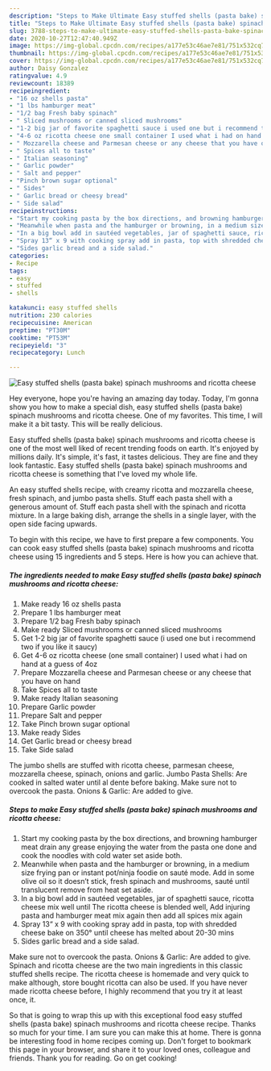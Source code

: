 ```yaml
---
description: "Steps to Make Ultimate Easy stuffed shells (pasta bake) spinach mushrooms and ricotta cheese"
title: "Steps to Make Ultimate Easy stuffed shells (pasta bake) spinach mushrooms and ricotta cheese"
slug: 3788-steps-to-make-ultimate-easy-stuffed-shells-pasta-bake-spinach-mushrooms-and-ricotta-cheese
date: 2020-10-27T12:47:40.949Z
image: https://img-global.cpcdn.com/recipes/a177e53c46ae7e81/751x532cq70/easy-stuffed-shells-pasta-bake-spinach-mushrooms-and-ricotta-cheese-recipe-main-photo.jpg
thumbnail: https://img-global.cpcdn.com/recipes/a177e53c46ae7e81/751x532cq70/easy-stuffed-shells-pasta-bake-spinach-mushrooms-and-ricotta-cheese-recipe-main-photo.jpg
cover: https://img-global.cpcdn.com/recipes/a177e53c46ae7e81/751x532cq70/easy-stuffed-shells-pasta-bake-spinach-mushrooms-and-ricotta-cheese-recipe-main-photo.jpg
author: Daisy Gonzalez
ratingvalue: 4.9
reviewcount: 18389
recipeingredient:
- "16 oz shells pasta"
- "1 lbs hamburger meat"
- "1/2 bag Fresh baby spinach"
- " Sliced mushrooms or canned sliced mushrooms"
- "1-2 big jar of favorite spaghetti sauce i used one but i recommend two if you like it saucy"
- "4-6 oz ricotta cheese one small container I used what i had on hand at a guess of 4oz"
- " Mozzarella cheese and Parmesan cheese or any cheese that you have on hand"
- " Spices all to taste"
- " Italian seasoning"
- " Garlic powder"
- " Salt and pepper"
- "Pinch brown sugar optional"
- " Sides"
- " Garlic bread or cheesy bread"
- " Side salad"
recipeinstructions:
- "Start my cooking pasta by the box directions, and browning hamburger meat drain any grease enjoying the water from the pasta one done and cook the noodles with cold water set aside both."
- "Meanwhile when pasta and the hamburger or browning, in a medium size frying pan or instant pot/ninja foodie on sauté mode. Add in some olive oil so it doesn’t stick, fresh spinach and mushrooms, sauté until translucent remove from heat set aside."
- "In a big bowl add in sautéed vegetables, jar of spaghetti sauce, ricotta cheese mix well until The ricotta cheese is blended well, Add injuring pasta and hamburger meat mix again then add all spices mix again"
- "Spray 13“ x 9 with cooking spray add in pasta, top with shredded cheese bake on 350° until cheese has melted about 20-30 mins"
- "Sides garlic bread and a side salad."
categories:
- Recipe
tags:
- easy
- stuffed
- shells

katakunci: easy stuffed shells 
nutrition: 230 calories
recipecuisine: American
preptime: "PT30M"
cooktime: "PT53M"
recipeyield: "3"
recipecategory: Lunch

---
```



![Easy stuffed shells (pasta bake) spinach mushrooms and ricotta cheese](https://img-global.cpcdn.com/recipes/a177e53c46ae7e81/751x532cq70/easy-stuffed-shells-pasta-bake-spinach-mushrooms-and-ricotta-cheese-recipe-main-photo.jpg)

Hey everyone, hope you're having an amazing day today. Today, I'm gonna show you how to make a special dish, easy stuffed shells (pasta bake) spinach mushrooms and ricotta cheese. One of my favorites. This time, I will make it a bit tasty. This will be really delicious.

Easy stuffed shells (pasta bake) spinach mushrooms and ricotta cheese is one of the most well liked of recent trending foods on earth. It's enjoyed by millions daily. It's simple, it's fast, it tastes delicious. They are fine and they look fantastic. Easy stuffed shells (pasta bake) spinach mushrooms and ricotta cheese is something that I've loved my whole life.

An easy stuffed shells recipe, with creamy ricotta and mozzarella cheese, fresh spinach, and jumbo pasta shells. Stuff each pasta shell with a generous amount of. Stuff each pasta shell with the spinach and ricotta mixture. In a large baking dish, arrange the shells in a single layer, with the open side facing upwards.


To begin with this recipe, we have to first prepare a few components. You can cook easy stuffed shells (pasta bake) spinach mushrooms and ricotta cheese using 15 ingredients and 5 steps. Here is how you can achieve that.

<!--inarticleads1-->

##### The ingredients needed to make Easy stuffed shells (pasta bake) spinach mushrooms and ricotta cheese:

1. Make ready 16 oz shells pasta
1. Prepare 1 lbs hamburger meat
1. Prepare 1/2 bag Fresh baby spinach
1. Make ready  Sliced mushrooms or canned sliced mushrooms
1. Get 1-2 big jar of favorite spaghetti sauce (i used one but i recommend two if you like it saucy)
1. Get 4-6 oz ricotta cheese (one small container) I used what i had on hand at a guess of 4oz
1. Prepare  Mozzarella cheese and Parmesan cheese or any cheese that you have on hand
1. Take  Spices all to taste
1. Make ready  Italian seasoning
1. Prepare  Garlic powder
1. Prepare  Salt and pepper
1. Take Pinch brown sugar optional
1. Make ready  Sides
1. Get  Garlic bread or cheesy bread
1. Take  Side salad


The jumbo shells are stuffed with ricotta cheese, parmesan cheese, mozzarella cheese, spinach, onions and garlic. Jumbo Pasta Shells: Are cooked in salted water until al dente before baking. Make sure not to overcook the pasta. Onions &amp; Garlic: Are added to give. 

<!--inarticleads2-->

##### Steps to make Easy stuffed shells (pasta bake) spinach mushrooms and ricotta cheese:

1. Start my cooking pasta by the box directions, and browning hamburger meat drain any grease enjoying the water from the pasta one done and cook the noodles with cold water set aside both.
1. Meanwhile when pasta and the hamburger or browning, in a medium size frying pan or instant pot/ninja foodie on sauté mode. Add in some olive oil so it doesn’t stick, fresh spinach and mushrooms, sauté until translucent remove from heat set aside.
1. In a big bowl add in sautéed vegetables, jar of spaghetti sauce, ricotta cheese mix well until The ricotta cheese is blended well, Add injuring pasta and hamburger meat mix again then add all spices mix again
1. Spray 13“ x 9 with cooking spray add in pasta, top with shredded cheese bake on 350° until cheese has melted about 20-30 mins
1. Sides garlic bread and a side salad.


Make sure not to overcook the pasta. Onions &amp; Garlic: Are added to give. Spinach and ricotta cheese are the two main ingredients in this classic stuffed shells recipe. The ricotta cheese is homemade and very quick to make although, store bought ricotta can also be used. If you have never made ricotta cheese before, I highly recommend that you try it at least once, it. 

So that is going to wrap this up with this exceptional food easy stuffed shells (pasta bake) spinach mushrooms and ricotta cheese recipe. Thanks so much for your time. I am sure you can make this at home. There is gonna be interesting food in home recipes coming up. Don't forget to bookmark this page in your browser, and share it to your loved ones, colleague and friends. Thank you for reading. Go on get cooking!
